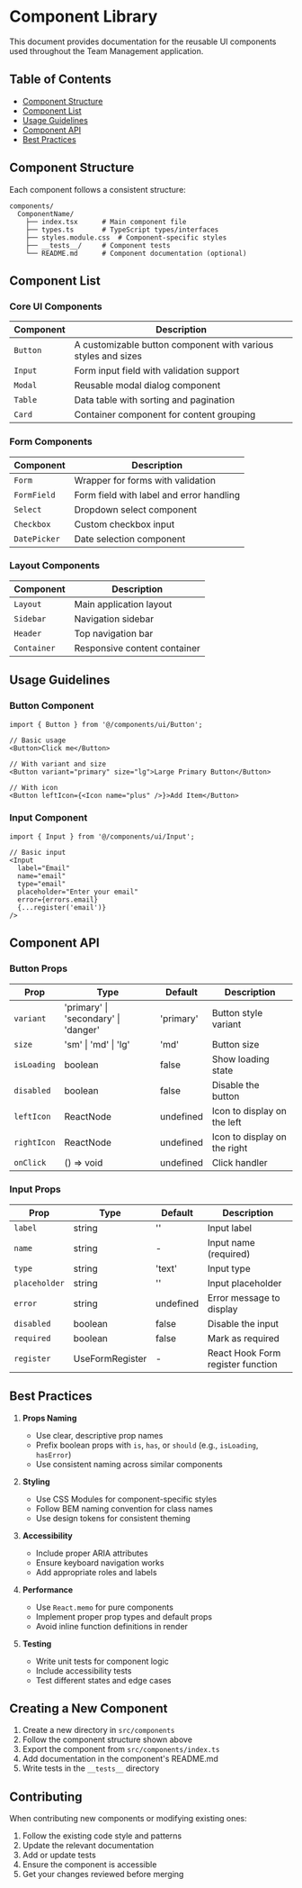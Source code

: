 # Component Library

This document provides documentation for the reusable UI components used throughout the Team Management application.

## Table of Contents

- [Component Structure](#component-structure)
- [Component List](#component-list)
- [Usage Guidelines](#usage-guidelines)
- [Component API](#component-api)
- [Best Practices](#best-practices)

## Component Structure

Each component follows a consistent structure:

```
components/
  ComponentName/
    ├── index.tsx      # Main component file
    ├── types.ts       # TypeScript types/interfaces
    ├── styles.module.css  # Component-specific styles
    ├── __tests__/     # Component tests
    └── README.md      # Component documentation (optional)
```

## Component List

### Core UI Components

| Component | Description |
|-----------|-------------|
| `Button` | A customizable button component with various styles and sizes |
| `Input` | Form input field with validation support |
| `Modal` | Reusable modal dialog component |
| `Table` | Data table with sorting and pagination |
| `Card` | Container component for content grouping |

### Form Components

| Component | Description |
|-----------|-------------|
| `Form` | Wrapper for forms with validation |
| `FormField` | Form field with label and error handling |
| `Select` | Dropdown select component |
| `Checkbox` | Custom checkbox input |
| `DatePicker` | Date selection component |

### Layout Components

| Component | Description |
|-----------|-------------|
| `Layout` | Main application layout |
| `Sidebar` | Navigation sidebar |
| `Header` | Top navigation bar |
| `Container` | Responsive content container |

## Usage Guidelines

### Button Component

```tsx
import { Button } from '@/components/ui/Button';

// Basic usage
<Button>Click me</Button>

// With variant and size
<Button variant="primary" size="lg">Large Primary Button</Button>

// With icon
<Button leftIcon={<Icon name="plus" />}>Add Item</Button>
```

### Input Component

```tsx
import { Input } from '@/components/ui/Input';

// Basic input
<Input 
  label="Email"
  name="email"
  type="email"
  placeholder="Enter your email"
  error={errors.email}
  {...register('email')}
/>
```

## Component API

### Button Props

| Prop | Type | Default | Description |
|------|------|---------|-------------|
| `variant` | 'primary' \| 'secondary' \| 'danger' | 'primary' | Button style variant |
| `size` | 'sm' \| 'md' \| 'lg' | 'md' | Button size |
| `isLoading` | boolean | false | Show loading state |
| `disabled` | boolean | false | Disable the button |
| `leftIcon` | ReactNode | undefined | Icon to display on the left |
| `rightIcon` | ReactNode | undefined | Icon to display on the right |
| `onClick` | () => void | undefined | Click handler |

### Input Props

| Prop | Type | Default | Description |
|------|------|---------|-------------|
| `label` | string | '' | Input label |
| `name` | string | - | Input name (required) |
| `type` | string | 'text' | Input type |
| `placeholder` | string | '' | Input placeholder |
| `error` | string | undefined | Error message to display |
| `disabled` | boolean | false | Disable the input |
| `required` | boolean | false | Mark as required |
| `register` | UseFormRegister | - | React Hook Form register function |

## Best Practices

1. **Props Naming**
   - Use clear, descriptive prop names
   - Prefix boolean props with `is`, `has`, or `should` (e.g., `isLoading`, `hasError`)
   - Use consistent naming across similar components

2. **Styling**
   - Use CSS Modules for component-specific styles
   - Follow BEM naming convention for class names
   - Use design tokens for consistent theming

3. **Accessibility**
   - Include proper ARIA attributes
   - Ensure keyboard navigation works
   - Add appropriate roles and labels

4. **Performance**
   - Use `React.memo` for pure components
   - Implement proper prop types and default props
   - Avoid inline function definitions in render

5. **Testing**
   - Write unit tests for component logic
   - Include accessibility tests
   - Test different states and edge cases

## Creating a New Component

1. Create a new directory in `src/components`
2. Follow the component structure shown above
3. Export the component from `src/components/index.ts`
4. Add documentation in the component's README.md
5. Write tests in the `__tests__` directory

## Contributing

When contributing new components or modifying existing ones:

1. Follow the existing code style and patterns
2. Update the relevant documentation
3. Add or update tests
4. Ensure the component is accessible
5. Get your changes reviewed before merging
